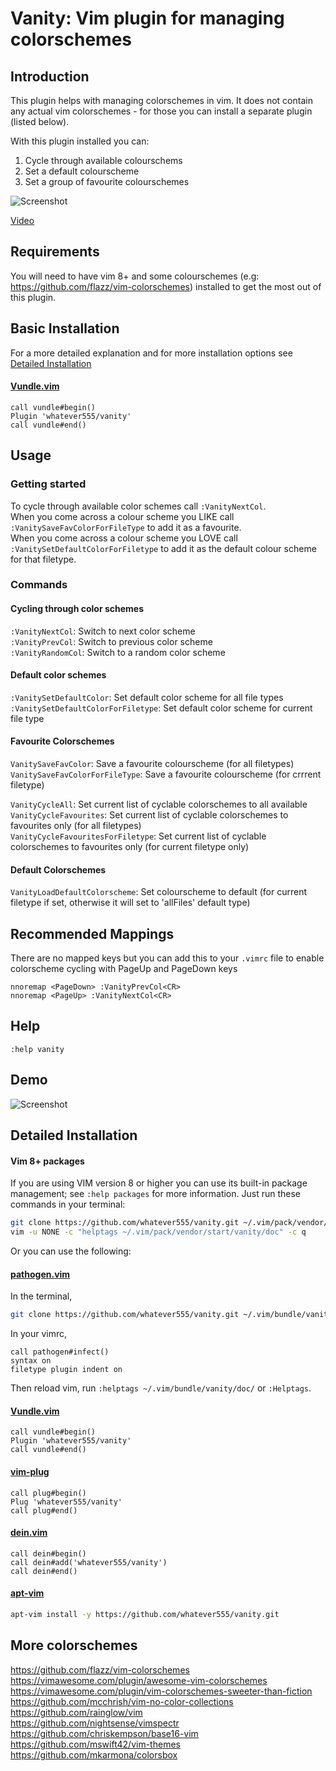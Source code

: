 Vanity: Vim plugin for managing colorschemes 
=============

Introduction
------------

This plugin helps with managing colorschemes in vim. It does not contain any actual vim colorschemes - for those you can install a separate plugin (listed below).  

With this plugin installed you can:   
1. Cycle through available colourschems  
2. Set a default colourscheme   
3. Set a group of favourite colourschemes   

![Screenshot](https://user-images.githubusercontent.com/1413475/103574136-50716800-4ec7-11eb-8023-b6491ac15cc8.png)

[Video](https://user-images.githubusercontent.com/1413475/103573959-038d9180-4ec7-11eb-9170-2dfd2e2e4fd3.mp4)

Requirements
------------
You will need to have vim 8+ and  some colourschemes (e.g: https://github.com/flazz/vim-colorschemes) installed to get the most out of this plugin.  
   

Basic Installation
------------

For a more detailed explanation and for more installation options see [Detailed Installation](#detailed-installation)

#### [Vundle.vim](https://github.com/VundleVim/Vundle.vim)
```vim
call vundle#begin()
Plugin 'whatever555/vanity'
call vundle#end()
```

Usage
------------

### Getting started

To cycle through available color schemes call `:VanityNextCol`.  
When you come across a colour scheme you LIKE call `:VanitySaveFavColorForFileType` to add it as a favourite.  
When you come across a colour scheme you LOVE call `:VanitySetDefaultColorForFiletype` to add it as the default colour scheme for that filetype.  

### Commands

#### Cycling through color schemes  
`:VanityNextCol`: Switch to next color scheme  
`:VanityPrevCol`: Switch to previous color scheme  
`:VanityRandomCol`: Switch to a random color scheme  
  
#### Default color schemes  
`:VanitySetDefaultColor`: Set default color scheme for all file types   
`:VanitySetDefaultColorForFiletype`: Set default color scheme for current file type   

#### Favourite Colorschemes
`VanitySaveFavColor`: Save a favourite colourscheme (for all filetypes)   
`VanitySaveFavColorForFileType`: Save a favourite colourscheme (for crrrent filetype)   

`VanityCycleAll`:  Set current list of cyclable colorschemes to all available    
`VanityCycleFavourites`:  Set current list of cyclable colorschemes to favourites only (for all filetypes)    
`VanityCycleFavouritesForFiletype`:  Set current list of cyclable colorschemes to favourites only (for current filetype only)    


#### Default Colorschemes
`VanityLoadDefaultColorscheme`: Set colourscheme to default (for current filetype if set, otherwise it will set to 'allFiles' default type)      

Recommended Mappings
------------
There are no mapped keys but you can add this to your `.vimrc` file to enable colorscheme cycling with PageUp and PageDown keys
  

```
nnoremap <PageDown> :VanityPrevCol<CR>  
nnoremap <PageUp> :VanityNextCol<CR>  
```


Help 
------------

`:help vanity`


Demo
------------

![Screenshot](https://user-images.githubusercontent.com/1413475/103574136-50716800-4ec7-11eb-8023-b6491ac15cc8.png)

Detailed Installation
------------

#### Vim 8+ packages

If you are using VIM version 8 or higher you can use its built-in package management; see `:help packages` for more information. Just run these commands in your terminal:

```bash
git clone https://github.com/whatever555/vanity.git ~/.vim/pack/vendor/start/vanity
vim -u NONE -c "helptags ~/.vim/pack/vendor/start/vanity/doc" -c q
```

Or you can use the following:  

#### [pathogen.vim](https://github.com/tpope/vim-pathogen)

In the terminal,
```bash
git clone https://github.com/whatever555/vanity.git ~/.vim/bundle/vanity
```
In your vimrc,
```vim
call pathogen#infect()
syntax on
filetype plugin indent on
```

Then reload vim, run `:helptags ~/.vim/bundle/vanity/doc/` or `:Helptags`.

#### [Vundle.vim](https://github.com/VundleVim/Vundle.vim)
```vim
call vundle#begin()
Plugin 'whatever555/vanity'
call vundle#end()
```

#### [vim-plug](https://github.com/junegunn/vim-plug)

```vim
call plug#begin()
Plug 'whatever555/vanity'
call plug#end()
```

#### [dein.vim](https://github.com/Shougo/dein.vim)
```vim
call dein#begin()
call dein#add('whatever555/vanity')
call dein#end()
```

#### [apt-vim](https://github.com/egalpin/apt-vim)
```bash
apt-vim install -y https://github.com/whatever555/vanity.git
```

More colorschemes 
------------
https://github.com/flazz/vim-colorschemes  
https://vimawesome.com/plugin/awesome-vim-colorschemes  
https://vimawesome.com/plugin/vim-colorschemes-sweeter-than-fiction  
https://github.com/mcchrish/vim-no-color-collections  
https://github.com/rainglow/vim  
https://github.com/nightsense/vimspectr  
https://github.com/chriskempson/base16-vim  
https://github.com/mswift42/vim-themes  
https://github.com/mkarmona/colorsbox  
